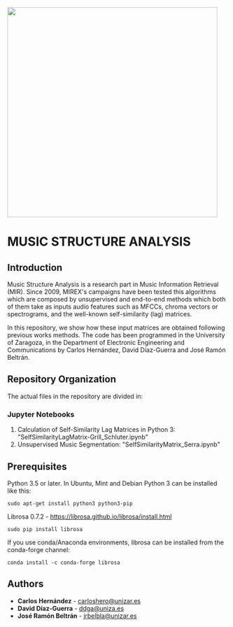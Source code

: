 <img src="https://www.unizar.es/sites/default/files/identidadCorporativa/imagen/logoUZ.png"  width="480">

# MUSIC STRUCTURE ANALYSIS

## Introduction
Music Structure Analysis is a research part in Music Information Retrieval (MIR). Since 2009, MIREX's campaigns have been tested this algorithms which are composed by unsupervised and end-to-end methods which both of them take as inputs audio features such as MFCCs, chroma vectors or spectrograms, and the well-known self-similarity (lag) matrices.

In this repository, we show how these input matrices are obtained following previous works methods. The code has been programmed in the University of Zaragoza, in the Department of Electronic Engineering and Communications by Carlos Hernández, David Díaz-Guerra and José Ramón Beltrán.

## Repository Organization

The actual files in the repository are divided in:

### Jupyter Notebooks
1. Calculation of Self-Similarity Lag Matrices in Python 3: "SelfSimilarityLagMatrix-Grill_Schluter.ipynb"
2. Unsupervised Music Segmentation: "SelfSimilarityMatrix_Serra.ipynb"


## Prerequisites

Python 3.5 or later. In Ubuntu, Mint and Debian Python 3 can be installed like this:

```
sudo apt-get install python3 python3-pip
```

Librosa 0.7.2 - https://librosa.github.io/librosa/install.html

```
sudo pip install librosa
```

If you use conda/Anaconda environments, librosa can be installed from the conda-forge channel:

```
conda install -c conda-forge librosa
```


## Authors

* **Carlos Hernández** - carloshero@unizar.es
* **David Díaz-Guerra** - ddga@uniza.es
* **José Ramón Beltrán** - jrbelbla@unizar.es

